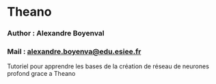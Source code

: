 # Theano
### Author : Alexandre Boyenval
### Mail : alexandre.boyenva@edu.esiee.fr

Tutoriel pour apprendre les bases de la création de réseau de neurones profond grace a Theano
